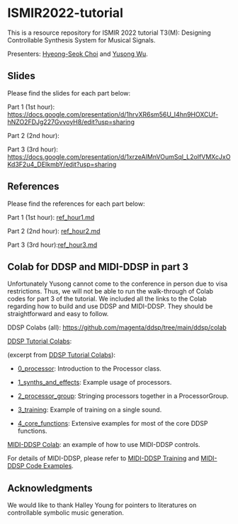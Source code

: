 # ISMIR2022-tutorial

This is a resource repository for ISMIR 2022 tutorial T3(M): Designing Controllable Synthesis System for Musical Signals.

Presenters: [Hyeong-Seok Choi](https://harsh-grenadilla-e40.notion.site/Hyeong-Seok-Choi-b6b87032504745db881832b22a6ff9c1) and [Yusong Wu](https://lukewys.github.io/).

## Slides
Please find the slides for each part below:

Part 1 (1st hour): https://docs.google.com/presentation/d/1hrvXR6sm56U_I4hn9HOXCUf-hNZO2FDJg227GvvoyH8/edit?usp=sharing

Part 2 (2nd hour): 

Part 3 (3rd hour): https://docs.google.com/presentation/d/1xrzeAIMnVOumSql_L2oIfVMXcJxOKd3F2u4_DEIkmbY/edit?usp=sharing

## References
Please find the references for each part below:

Part 1 (1st hour): [ref_hour1.md](./ref_hour1.md)

Part 2 (2nd hour): [ref_hour2.md](./ref_hour2.md)

Part 3 (3rd hour):[ref_hour3.md](./ref_hour3.md)

## Colab for DDSP and MIDI-DDSP in part 3

Unfortunately Yusong cannot come to the conference in person due to visa restrictions. 
Thus, we will not be able to run the walk-through of Colab codes for part 3 of the tutorial.
We included all the links to the Colab regarding how to build and use DDSP and MIDI-DDSP. 
They should be straightforward and easy to follow.

DDSP Colabs (all): https://github.com/magenta/ddsp/tree/main/ddsp/colab

[DDSP Tutorial Colabs](https://github.com/magenta/ddsp/tree/main/ddsp/colab/tutorials):

(excerpt from [DDSP Tutorial Colabs](https://github.com/magenta/ddsp/tree/main/ddsp/colab/tutorials)):

* [0_processor](https://colab.research.google.com/github/magenta/ddsp/blob/main/ddsp/colab/tutorials/0_processor.ipynb):
    Introduction to the Processor class.

* [1_synths_and_effects](https://colab.research.google.com/github/magenta/ddsp/blob/main/ddsp/colab/tutorials/1_synths_and_effects.ipynb):
    Example usage of processors.

* [2_processor_group](https://colab.research.google.com/github/magenta/ddsp/blob/main/ddsp/colab/tutorials/2_processor_group.ipynb):
    Stringing processors together in a ProcessorGroup.

* [3_training](https://colab.research.google.com/github/magenta/ddsp/blob/main/ddsp/colab/tutorials/3_training.ipynb):
    Example of training on a single sound.

* [4_core_functions](https://colab.research.google.com/github/magenta/ddsp/blob/main/ddsp/colab/tutorials/4_core_functions.ipynb):
    Extensive examples for most of the core DDSP functions.

[MIDI-DDSP Colab](https://colab.research.google.com/github/magenta/midi-ddsp/blob/main/midi_ddsp/colab/MIDI_DDSP_Demo.ipynb): an example of how to use MIDI-DDSP controls.

For details of MIDI-DDSP, please refer to [MIDI-DDSP Training](https://github.com/magenta/midi-ddsp#train-midi-ddsp) and [MIDI-DDSP Code Examples](https://github.com/magenta/midi-ddsp#python-usage).

## Acknowledgments
We would like to thank Halley Young for pointers to literatures on controllable symbolic music generation.

